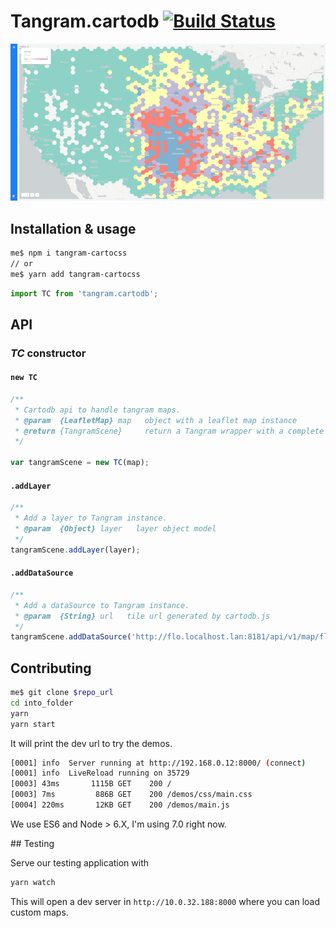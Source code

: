 # Tangram.cartodb [![Build Status](https://travis-ci.org/CartoDB/tangram.cartodb.svg?branch=master)](https://travis-ci.org/CartoDB/tangram.cartodb)

![Uniform style](/demos/images/embed.png)

## Installation & usage

```bash
me$ npm i tangram-cartocss
// or
me$ yarn add tangram-cartocss
```

```javascript
import TC from 'tangram.cartodb';
```
## API

### *TC* constructor

#### `new TC`

```javascript
/**
 * Cartodb api to handle tangram maps.
 * @param  {LeafletMap} map   object with a leaflet map instance
 * @return {TangramScene}     return a Tangram wrapper with a complete api for cartodb.js
 */

var tangramScene = new TC(map);

```

#### `.addLayer`

```javascript
/**
 * Add a layer to Tangram instance.
 * @param  {Object} layer   layer object model
 */
tangramScene.addLayer(layer);
```

#### `.addDataSource`

```javascript
/**
 * Add a dataSource to Tangram instance.
 * @param  {String} url   tile url generated by cartodb.js
 */
tangramScene.addDataSource('http://flo.localhost.lan:8181/api/v1/map/flo@4d30aeba@77e23386655d49f11e3cc4e729105014:1478776666976/{sourceLayers}/{z}/{x}/{y}.png');
```

## Contributing

```sh
me$ git clone $repo_url
cd into_folder
yarn
yarn start
```

It will print the dev url to try the demos.

```sh
[0001] info  Server running at http://192.168.0.12:8000/ (connect)
[0001] info  LiveReload running on 35729
[0003] 43ms       1115B GET    200 /
[0003] 7ms         886B GET    200 /demos/css/main.css
[0004] 220ms       12KB GET    200 /demos/main.js
```

We use ES6 and Node > 6.X, I'm using 7.0 right now.


## Testing

Serve our testing application with 

```sh
yarn watch
```

This will open a dev server in `http://10.0.32.188:8000` where you can load custom maps.


